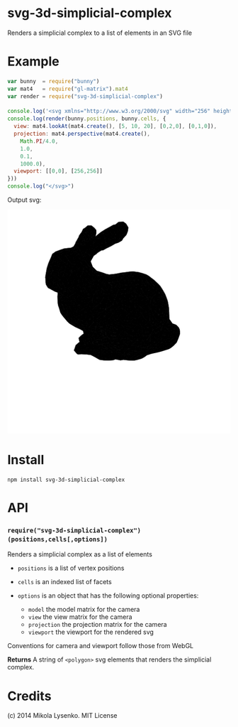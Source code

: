 svg-3d-simplicial-complex
=========================
Renders a simplicial complex to a list of <polygon> elements in an SVG file

# Example

```javascript
var bunny  = require("bunny")
var mat4   = require("gl-matrix").mat4
var render = require("svg-3d-simplicial-complex")

console.log('<svg xmlns="http://www.w3.org/2000/svg" width="256" height="256" viewport="0 0 256 256" version="1.1">')
console.log(render(bunny.positions, bunny.cells, {
  view: mat4.lookAt(mat4.create(), [5, 10, 20], [0,2,0], [0,1,0]),
  projection: mat4.perspective(mat4.create(),
    Math.PI/4.0,
    1.0,
    0.1,
    1000.0),
  viewport: [[0,0], [256,256]]
}))
console.log("</svg>")
```

Output svg:

<img src="bunny.svg">

# Install

```
npm install svg-3d-simplicial-complex
```

# API

### `require("svg-3d-simplicial-complex")(positions,cells[,options])`
Renders a simplicial complex as a list of <polygon> elements

* `positions` is a list of vertex positions
* `cells` is an indexed list of facets
* `options` is an object that has the following optional properties:

    + `model` the model matrix for the camera
    + `view` the view matrix for the camera
    + `projection` the projection matrix for the camera
    + `viewport` the viewport for the rendered svg

Conventions for camera and viewport follow those from WebGL

**Returns** A string of `<polygon>` svg elements that renders the simplicial complex.

# Credits
(c) 2014 Mikola Lysenko. MIT License